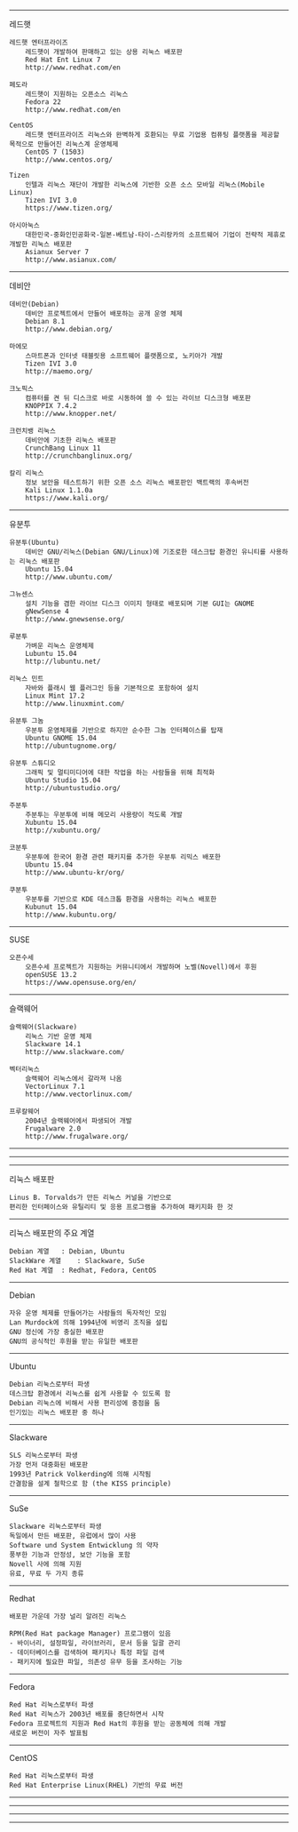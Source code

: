 -------------------------------------------------------------------------------
레드햇

	레드햇 엔터프라이즈
		레드햇이 개발하여 판매하고 있는 상용 리눅스 배포판
		Red Hat Ent Linux 7
		http://www.redhat.com/en
	
	페도라
		레드햇이 지원하는 오픈소스 리눅스
		Fedora 22
		http://www.redhat.com/en
	
	CentOS
		레드햇 엔터프라이즈 리눅스와 완벽하게 호환되는 무료 기업용 컴퓨팅 플랫폼을 제공할 목적으로 만들어진 리눅스계 운영체제
		CentOS 7 (1503)
		http://www.centos.org/
	
	Tizen
		인텔과 리눅스 재단이 개발한 리눅스에 기반한 오픈 소스 모바일 리눅스(Mobile Linux)
		Tizen IVI 3.0
		https://www.tizen.org/
	
	아시아눅스
		대한민국-중화인민공화국-일본-베트남-타이-스리랑카의 소프트웨어 기업이 전략적 제휴로 개발한 리눅스 배포판
		Asianux Server 7
		http://www.asianux.com/


-------------------------------------------------------------------------------
데비안

	데비안(Debian)
		데비안 프로젝트에서 만들어 배포하는 공개 운영 체제
		Debian 8.1
		http://www.debian.org/
	
	마에모
		스마트폰과 인터넷 태블릿용 소프트웨어 플랫폼으로, 노키아가 개발
		Tizen IVI 3.0
		http://maemo.org/
	
	크노픽스
		컴퓨터를 켠 뒤 디스크로 바로 시동하여 쓸 수 있는 라이브 디스크형 배포판
		KNOPPIX 7.4.2
		http://www.knopper.net/
		
	크런치뱅 리눅스
		데비안에 기초한 리눅스 배포판
		CrunchBang Linux 11
		http://crunchbanglinux.org/
	
	칼리 리눅스
		정보 보안을 테스트하기 위한 오픈 소스 리눅스 배포판인 백트랙의 후속버전
		Kali Linux 1.1.0a
		https://www.kali.org/


-------------------------------------------------------------------------------
유분투

	유분투(Ubuntu)
		데비안 GNU/리눅스(Debian GNU/Linux)에 기조로한 데스크탑 환경인 유니티를 사용하는 리눅스 배포판
		Ubuntu 15.04
		http://www.ubuntu.com/
	
	그뉴센스
		설치 기능을 겸한 라이브 디스크 이미지 형태로 배포되며 기본 GUI는 GNOME
		gNewSense 4
		http://www.gnewsense.org/
	
	루분투
		가벼운 리눅스 운영체제
		Lubuntu 15.04
		http://lubuntu.net/
	
	리눅스 민트
		자바와 플래시 웹 플러그인 등을 기본적으로 포함하여 설치
		Linux Mint 17.2
		http://www.linuxmint.com/
	
	유분투 그놈
		우분투 운영체제를 기반으로 하지만 순수한 그놈 인터페이스를 탑재
		Ubuntu GNOME 15.04
		http://ubuntugnome.org/
	
	유분투 스튜디오
		그래픽 및 멀티미디어에 대한 작업을 하는 사람들을 위해 최적화
		Ubuntu Studio 15.04
		http://ubuntustudio.org/
	
	주분투
		주분투는 우분투에 비해 메모리 사용량이 적도록 개발
		Xubuntu 15.04
		http://xubuntu.org/
	
	코분투
		우분투에 한국어 환경 관련 패키지를 추가한 우분투 리믹스 배포한
		Ubuntu 15.04
		http://www.ubuntu-kr/org/
	
	쿠분투
		우분투를 기반으로 KDE 데스크톱 환경을 사용하는 리눅스 배포한
		Kubunut 15.04
		http://www.kubuntu.org/


-------------------------------------------------------------------------------
SUSE

	오픈수세
		오픈수세 프로젝트가 지원하는 커뮤니티에서 개발하며 노벨(Novell)에서 후원
		openSUSE 13.2
		https://www.opensuse.org/en/


-------------------------------------------------------------------------------
슬랙웨어

	슬랙웨어(Slackware)
		리눅스 기반 운영 체제
		Slackware 14.1
		http://www.slackware.com/
	
	벡터리눅스
		슬랙웨어 리눅스에서 갈라져 나옴
		VectorLinux 7.1
		http://www.vectorlinux.com/
	
	프루칼웨어
		2004년 슬랙웨어에서 파생되어 개발
		Frugalware 2.0
		http://www.frugalware.org/

-------------------------------------------------------------------------------
-------------------------------------------------------------------------------
-------------------------------------------------------------------------------
리눅스 배포판

	Linus B. Torvalds가 만든 리눅스 커널을 기반으로 
	편리한 인터페이스와 유틸리티 및 응용 프로그램을 추가하여 패키지화 한 것

-------------------------------------------------------------------------------
리눅스 배포판의 주요 계열

	Debian 계열 	: Debian, Ubuntu
	SlackWare 계열 	: Slackware, SuSe
	Red Hat 계열 	: Redhat, Fedora, CentOS


-------------------------------------------------------------------------------
Debian

	자유 운영 체제를 만들어가는 사람들의 독자적인 모임
	Lan Murdock에 의해 1994년에 비영리 조직을 설립
	GNU 정신에 가장 충실한 배포판
	GNU의 공식적인 후원을 받는 유일한 배포판

-------------------------------------------------------------------------------
Ubuntu

	Debian 리눅스로부터 파생
	데스크탑 환경에서 리눅스를 쉽게 사용할 수 있도록 함
	Debian 리눅스에 비해서 사용 편리성에 중점을 둠
	인기있는 리눅스 배포판 중 하나

-------------------------------------------------------------------------------
Slackware

	SLS 리눅스로부터 파생
	가장 먼저 대중화된 배포판
	1993년 Patrick Volkerding에 의해 시작됨
	간결함을 설계 철학으로 함 (the KISS principle)

-------------------------------------------------------------------------------
SuSe

	Slackware 리눅스로부터 파생
	독일에서 만든 배포판, 유럽에서 많이 사용
	Software und System Entwicklung 의 약자
	풍부한 기능과 안정성, 보안 기능을 포함
	Novell 사에 의해 지원
	유료, 무료 두 가지 종류

-------------------------------------------------------------------------------
Redhat

	배포판 가운데 가장 널리 알려진 리눅스

	RPM(Red Hat package Manager) 프로그램이 있음
	- 바이너리, 설정파일, 라이브러리, 문서 등을 일괄 관리
	- 데이터베이스를 검색하여 패키지나 특정 파일 검색
	- 패키지에 필요한 파일, 의존성 유무 등을 조사하는 기능

-------------------------------------------------------------------------------
Fedora

	Red Hat 리눅스로부터 파생
	Red Hat 리눅스가 2003년 배포를 중단하면서 시작
	Fedora 프로젝트의 지원과 Red Hat의 후원을 받는 공동체에 의해 개발
	새로운 버전이 자주 발표됨

-------------------------------------------------------------------------------
CentOS 

	Red Hat 리눅스로부터 파생
	Red Hat Enterprise Linux(RHEL) 기반의 무료 버전


-------------------------------------------------------------------------------
-------------------------------------------------------------------------------
-------------------------------------------------------------------------------
-------------------------------------------------------------------------------

